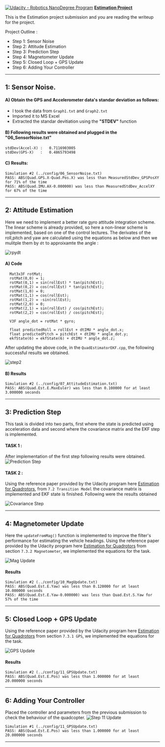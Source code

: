 [![Udacity - Robotics NanoDegree Program](https://github.com/spirosrap/flyingcar/blob/master/udacity.jpg)](https://www.udacity.com/course/flying-car-nanodegree--nd787) **[Estimation Project](https://github.com/scifiswapnil/Udacity-Autonomous-Flight-Engineer/tree/main/Estimation-Project)**

This is the Estimation project submission and you are reading the writeup for the project.

Project Outline :

 - Step 1: Sensor Noise
 - Step 2: Attitude Estimation
 - Step 3: Prediction Step
 - Step 4: Magnetometer Update
 - Step 5: Closed Loop + GPS Update
 - Step 6: Adding Your Controller


---

## **1:** Sensor Noise.

#### A) Obtain the GPS and Accelerometer data's standar deviation as follows: 
- I took the data from `Graph1.txt` and `Graph2.txt` 
- Imported it to MS Excel 
- Extracted the standar devitiation using the **"STDEV"** function

#### B) Following results were obtained and plugged in the "06_SensorNoise.txt"
```
stdDev(Accel-X) :   0.7116903005
stdDev(GPS-X)   :   0.4865793498
```

#### C) Results:
```
Simulation #2 (../config/06_SensorNoise.txt)
PASS: ABS(Quad.GPS.X-Quad.Pos.X) was less than MeasuredStdDev_GPSPosXY for 71% of the time
PASS: ABS(Quad.IMU.AX-0.000000) was less than MeasuredStdDev_AccelXY for 67% of the time
```
---

## **2:** Attitude Estimation
Here we need to implement a better rate gyro attitude integration scheme. The linear scheme is already provided, so here a non-linear scheme is implemented, based on one of the control lectures. The derivates of the roll,pitch and yaw are calculated using the equations as below and then we mulitple them by `dt` to approixamte the angle :

![rpydt](image/../images/rpydt.png)

#### A) Code 
```
  Mat3x3F rotMat;
  rotMat(0,0) = 1;
  rotMat(0,1) = sin(rollEst) * tan(pitchEst);
  rotMat(0,2) = cos(rollEst) * tan(pitchEst);
  rotMat(1,0) = 0;
  rotMat(1,1) = cos(rollEst);
  rotMat(1,2) = -sin(rollEst);
  rotMat(2,0) = 0;
  rotMat(2,1) = sin(rollEst) / cos(pitchEst);
  rotMat(2,2) = cos(rollEst) / cos(pitchEst);

  V3F angle_dot = rotMat * gyro;

  float predictedRoll = rollEst + dtIMU * angle_dot.x;
  float predictedPitch = pitchEst + dtIMU * angle_dot.y;
  ekfState(6) = ekfState(6) + dtIMU * angle_dot.z;
```
After updating the above code, in the `QuadEstimatorEKF.cpp`, the following successful results we obtained. 

![step2](image/../images/step2.png)
#### B) Results 
```
Simulation #2 (../config/07_AttitudeEstimation.txt)
PASS: ABS(Quad.Est.E.MaxEuler) was less than 0.100000 for at least 3.000000 seconds
```
---
## **3:** Prediction Step

This task is divided into two parts, first where the state is predicted using acceleration data and second where the covariance matrix and the EKF step is implemented. 
#### TASK 1 : 
After implementation of the first step following results were obtained. 
![Prediction Step](image/../images/predt.png)

#### TASK 2 :
Using the reference paper provided by the Udacity program here [Estimation for Quadrotors](https://www.overleaf.com/read/vymfngphcccj#/54894644/), from `7.2 Transition Model` the covariance matrix is implemented and EKF state is finished. Following were the results obtained

![Covariance Step](image/../images/covMatGraph.png)

---
## **4:** Magnetometer Update

Here the `updateFromMag()` function is implemented to improve the filter's performance for estimating the vehicle headings. Using the reference paper provided by the Udacity program here [Estimation for Quadrotors](https://www.overleaf.com/read/vymfngphcccj#/54894644/) from section `7.3.2 Magnetometer`, we implemented the equations for the task. 

![Mag Update](image/../images/mag.png)

#### Results 
```
Simulation #2 (../config/10_MagUpdate.txt)
PASS: ABS(Quad.Est.E.Yaw) was less than 0.120000 for at least 10.000000 seconds
PASS: ABS(Quad.Est.E.Yaw-0.000000) was less than Quad.Est.S.Yaw for 57% of the time
```
---
## **5:** Closed Loop + GPS Update

Using the reference paper provided by the Udacity program here [Estimation for Quadrotors](https://www.overleaf.com/read/vymfngphcccj#/54894644/) from section `7.3.1 GPS`, we implemented the equations for the task. 

![GPS Update](image/../images/gps.png)

#### Results 
```
Simulation #2 (../config/11_GPSUpdate.txt)
PASS: ABS(Quad.Est.E.Pos) was less than 1.000000 for at least 20.000000 seconds
```
---
## **6:** Adding Your Controller

Placed the controller and parameters from the previous submission to check the behaviour of the quadcopter.
![Step 11 Update](image/../images/step11.png)
```
Simulation #1 (../config/11_GPSUpdate.txt)
PASS: ABS(Quad.Est.E.Pos) was less than 1.000000 for at least 20.000000 seconds
```
---
